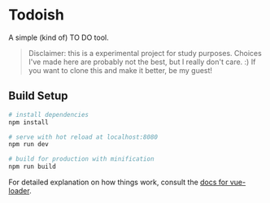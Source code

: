 # Todoish

 A simple (kind of) TO DO tool.

> Disclaimer: this is a experimental project for study purposes. Choices I've made here are probably not the best, but I really don't care. :) If you want to clone this and make it better, be my guest!

## Build Setup

``` bash
# install dependencies
npm install

# serve with hot reload at localhost:8080
npm run dev

# build for production with minification
npm run build
```

For detailed explanation on how things work, consult the [docs for vue-loader](http://vuejs.github.io/vue-loader).
